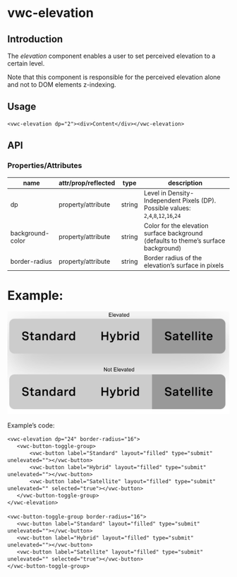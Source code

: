 # vwc-elevation

## Introduction

The _elevation_ component enables a user to set perceived elevation to a certain level.

Note that this component is responsible for the perceived elevation alone and not to DOM elements z-indexing.


## Usage


```
<vwc-elevation dp="2"><div>Content</div></vwc-elevation>
```



## API

### Properties/Attributes

|name|attr/prop/reflected|type|description|
|--- |--- |--- |--- |
|dp|property/attribute|string|Level in Density-Independent Pixels (DP). Possible values: `2`,`4`,`8`,`12`,`16`,`24`|
|background-color|property/attribute|string|Color for the elevation surface background (defaults to theme’s surface background)|
|border-radius|property/attribute|string|Border radius of the elevation’s surface in pixels|

# Example:

![image](assets/images/vwc-elevation.svg)

Example’s code:

```
<vwc-elevation dp="24" border-radius="16">
   <vwc-button-toggle-group>
       <vwc-button label="Standard" layout="filled" type="submit" unelevated=""></vwc-button>
       <vwc-button label="Hybrid" layout="filled" type="submit" unelevated=""></vwc-button>
       <vwc-button label="Satellite" layout="filled" type="submit" unelevated="" selected="true"></vwc-button>
   </vwc-button-toggle-group>
</vwc-elevation>

<vwc-button-toggle-group border-radius="16">
   <vwc-button label="Standard" layout="filled" type="submit" unelevated=""></vwc-button>
   <vwc-button label="Hybrid" layout="filled" type="submit" unelevated=""></vwc-button>
   <vwc-button label="Satellite" layout="filled" type="submit" unelevated="" selected="true"></vwc-button>
</vwc-button-toggle-group>
```


